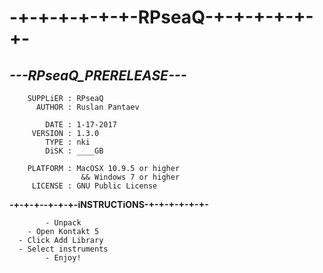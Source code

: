  # -+-+-+-+-+-+-RPseaQ-+-+-+-+-+-+-
 
  ***---RPseaQ_PRERELEASE---***
  ------------------------------------
        SUPPLiER : RPseaQ
          AUTHOR : Ruslan Pantaev

            DATE : 1-17-2017
         VERSION : 1.3.0
            TYPE : nki
            DiSK : ____GB

        PLATFORM : MacOSX 10.9.5 or higher
                    && Windows 7 or higher
         LICENSE : GNU Public License

**-+-+-+--+-+-+-iNSTRUCTiONS-+-+-+-+-+-+-**

            - Unpack
        - Open Kontakt 5
      - Click Add Library
      - Select instruments
            - Enjoy!          
